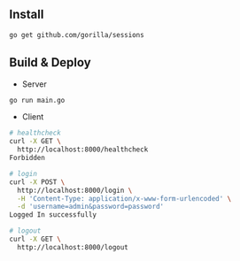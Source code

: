 ## Install
```bash
go get github.com/gorilla/sessions
```

## Build & Deploy

* Server
```bash
go run main.go
```

* Client
```bash
# healthcheck
curl -X GET \
  http://localhost:8000/healthcheck 
Forbidden

# login
curl -X POST \
  http://localhost:8000/login \
  -H 'Content-Type: application/x-www-form-urlencoded' \
  -d 'username=admin&password=password'
Logged In successfully

# logout
curl -X GET \
  http://localhost:8000/logout 

```
